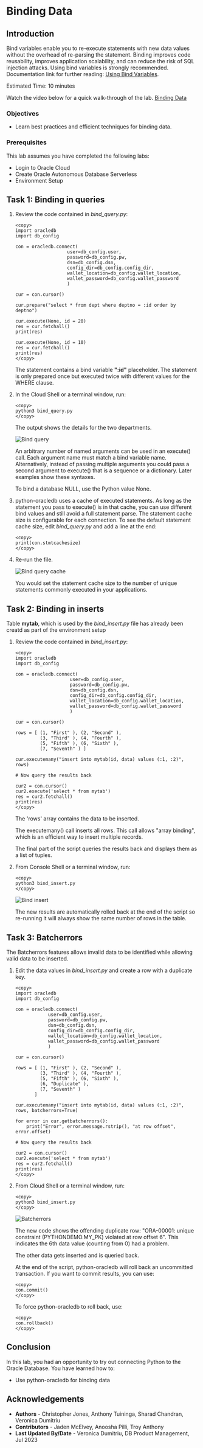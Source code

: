 # Binding Data

## Introduction

Bind variables enable you to re-execute statements with new data values without the overhead of re-parsing the statement. Binding improves code reusability, improves application scalability, and can reduce the risk of SQL injection attacks. Using bind variables is strongly recommended. Documentation link for further reading: [Using Bind Variables](https://python-oracledb.readthedocs.io/en/latest/user_guide/bind.html).

Estimated Time: 10 minutes

Watch the video below for a quick walk-through of the lab.
[Binding Data](videohub:1_mrlbewgm)

### Objectives

*  Learn best practices and efficient techniques for binding data.

### Prerequisites

This lab assumes you have completed the following labs:
* Login to Oracle Cloud
* Create Oracle Autonomous Database Serverless
* Environment Setup

## Task 1: Binding in queries

1. Review the code contained in *bind\_query.py*:

     ````
     <copy>
     import oracledb
     import db_config
     
     con = oracledb.connect(
                        user=db_config.user,
                        password=db_config.pw, 
                        dsn=db_config.dsn, 
                        config_dir=db_config.config_dir, 
                        wallet_location=db_config.wallet_location, 
                        wallet_password=db_config.wallet_password
                        )
    
    cur = con.cursor()

    cur.prepare("select * from dept where deptno = :id order by deptno")

    cur.execute(None, id = 20)
    res = cur.fetchall()
    print(res)

    cur.execute(None, id = 10)
    res = cur.fetchall()
    print(res)
    </copy>
    ````

    The statement contains a bind variable **":id"** placeholder. The statement is only prepared once but executed twice with different values for the WHERE clause.

2. In the Cloud Shell or a terminal window, run:

    ````
    <copy>
    python3 bind_query.py
    </copy>
    ````

    The output shows the details for the two departments.

    ![Bind query](./images/bind_query_1.png " " )

    An arbitrary number of named arguments can be used in an execute() call. Each argument name must match a bind variable name. Alternatively, instead of passing multiple arguments you could pass a second argument to execute() that is a sequence or a dictionary. Later examples show these syntaxes.
    
    To bind a database NULL, use the Python value None.
    
3. python-oracledb uses a cache of executed statements. As long as the statement you pass to execute() is in that cache, you can use different bind values and still avoid a full statement parse. The statement cache size is configurable for each connection. To see the default statement cache size, edit *bind\_query.py* and add a line at the end:

    ````
    <copy>
    print(con.stmtcachesize)
    </copy>
    ````
    
3. Re-run the file.
    
    ![Bind query cache](./images/bind_query.png " " )

    You would set the statement cache size to the number of unique statements commonly executed in your applications.

## Task 2:  Binding in inserts
    
Table **mytab**, which is used by the *bind\_insert.py* file has already been creatd as part of the environment setup

1. Review the code contained in *bind\_insert.py*:

    ````
    <copy>
    import oracledb
    import db_config

    con = oracledb.connect(
                        user=db_config.user,
                        password=db_config.pw, 
                        dsn=db_config.dsn, 
                        config_dir=db_config.config_dir, 
                        wallet_location=db_config.wallet_location, 
                        wallet_password=db_config.wallet_password
                        )   
    
    cur = con.cursor()

    rows = [ (1, "First" ), (2, "Second" ),
             (3, "Third" ), (4, "Fourth" ),
             (5, "Fifth" ), (6, "Sixth" ),
             (7, "Seventh" ) ]

    cur.executemany("insert into mytab(id, data) values (:1, :2)", rows)

    # Now query the results back

    cur2 = con.cursor()
    cur2.execute('select * from mytab')
    res = cur2.fetchall()
    print(res)
    </copy>
    ````
    
    The 'rows' array contains the data to be inserted.
    
    The executemany() call inserts all rows. This call allows "array binding", which is an efficient way to insert multiple records.
    
    The final part of the script queries the results back and displays them as a list of tuples.

2. From Console Shell or a terminal window, run:

    ````
    <copy>
    python3 bind_insert.py
    </copy>
    ````
    
    ![Bind insert](./images/bind_insert.png " ")
    
    The new results are automatically rolled back at the end of the script so re-running it will always show the same number of rows in the table.

## Task 3:  Batcherrors

The Batcherrors features allows invalid data to be identified while allowing valid data to be inserted.

1. Edit the data values in *bind\_insert.py* and create a row with a duplicate key.

    ````
    <copy>
    import oracledb
    import db_config
    
    con = oracledb.connect(
                user=db_config.user,
                password=db_config.pw, 
                dsn=db_config.dsn, 
                config_dir=db_config.config_dir, 
                wallet_location=db_config.wallet_location, 
                wallet_password=db_config.wallet_password
                )    

    cur = con.cursor()

    rows = [ (1, "First" ), (2, "Second" ),
             (3, "Third" ), (4, "Fourth" ),
             (5, "Fifth" ), (6, "Sixth" ),
             (6, "Duplicate" ),
             (7, "Seventh" ) 
           ]
            
    cur.executemany("insert into mytab(id, data) values (:1, :2)", rows, batcherrors=True)

    for error in cur.getbatcherrors():
        print("Error", error.message.rstrip(), "at row offset", error.offset)

    # Now query the results back

    cur2 = con.cursor()
    cur2.execute('select * from mytab')
    res = cur2.fetchall()
    print(res)
    </copy>
    ````

2. From Cloud Shell or a terminal window, run:

    ````
    <copy>
    python3 bind_insert.py
    </copy>
    ````
    
    ![Batcherrors](./images/bind_insert1.png " ")
    
    The new code shows the offending duplicate row: "ORA-00001: unique constraint (PYTHONDEMO.MY_PK) violated at row offset 6". This indicates the 6th data value (counting from 0) had a problem.
    
    The other data gets inserted and is queried back.
    
    At the end of the script, python-oracledb will roll back an uncommitted transaction. If you want to commit results, you can use:

    ````
    <copy>
    con.commit()
    </copy>
    ````
    
    To force python-oracledb to roll back, use:

    ````
    <copy>
    con.rollback()
    </copy>
    ````

## Conclusion

In this lab, you had an opportunity to try out connecting Python to the Oracle Database.
You have learned how to:
* Use python-oracledb for binding data

## Acknowledgements

* **Authors** - Christopher Jones, Anthony Tuininga, Sharad Chandran, Veronica Dumitriu
* **Contributors** - Jaden McElvey, Anoosha Pilli, Troy Anthony
* **Last Updated By/Date** - Veronica Dumitriu, DB Product Management, Jul 2023